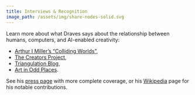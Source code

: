 ```yaml
---
title: Interviews & Recognition
image_path: /assets/img/share-nodes-solid.svg
---
```

Learn more about what Draves says about the relationship between
humans, computers, and AI-enabled creativity:
 * [Arthur I Miller’s “Colliding Worlds”](https://scottdraves.com/images/colliding-worlds-draves-profile.pdf),
 * [The Creators Project](http://thecreatorsproject.vice.com/blog/do-cyborgs-dream-of-electric-sheep),
 * [Triangulation Blog](https://web.archive.org/web/20120114040705/https://www.triangulationblog.com/2011/01/scott-draves.html),
 * [Art in Odd Places](http://www.artinoddplaces.org/scott-draves-try-2/).
<p>
  See his <a href="https://scottdraves.com/press">press page</a> with
  more complete coverage, or his <a
  href="https://en.wikipedia.org/wiki/Scott_Draves">Wikipedia</a> page
  for his notable contributions.
</p>
